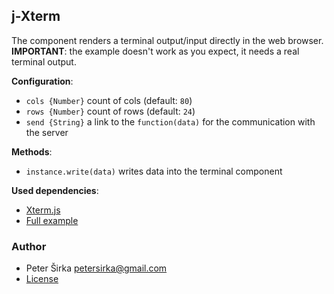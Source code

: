 ﻿## j-Xterm

The component renders a terminal output/input directly in the web browser. __IMPORTANT__: the example doesn't work as you expect, it needs a real terminal output.

__Configuration__:

- `cols {Number}` count of cols (default: `80`)
- `rows {Number}` count of rows (default: `24`)
- `send {String}` a link to the `function(data)` for the communication with the server

__Methods__:

- `instance.write(data)` writes data into the terminal component

__Used dependencies__:

- [Xterm.js](https://xtermjs.org/)
- [Full example](https://github.com/totaljs/examples/tree/master/remote-terminal)

### Author

- Peter Širka <petersirka@gmail.com>
- [License](https://www.totaljs.com/license/)